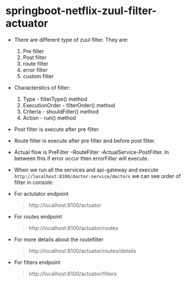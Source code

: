 # springboot-netflix-zuul-filter-actuator 

* There are different type of zuul filter. They are:
    1. Pre filter
    2. Post filter
    3. route filter
    4. error filter
    5. custom filter

* Characterstics of filter:
    1. Type	- filterType() method
    2. ExecutionOrder - filterOrder() method
    3. Criteria - shouldFilter() method
    4. Action - run() method
  
* Post filter is execute after pre filter.
* Route filter is execute after pre filter and before post filter.

* Actual flow is PreFilter -RouteFilter -ActualService-PostFilter. In between this if error occur then errorFilter will execute.

* When we run all the services and api-gateway and execute `http://localhost:8100/doctor-service/doctors` we can see order of filter in console:

* For actutator endpoint
  >http://localhost:8100/actuator
  
* For routes endpoint
  > http://localhost:8100/actuator/routes
  
* For more details about the routefilter
  > http://localhost:8100/actuator/routes/details
  

* For filters endpoint
  > http://localhost:8100/actuator/filters